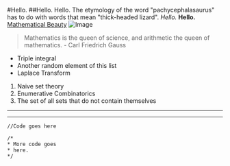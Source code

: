 #Hello.
##Hello.
Hello. The etymology of the word "pachycephalasaurus" has to do with words that mean "thick-headed lizard".
*Hello.*
**Hello.**
[Mathematical Beauty](https://en.wikipedia.org/wiki/Mathematical_beauty)
![Image](https://www.codingame.com/servlet/fileservlet?id=13848520651734)
> Mathematics is the queen of science, and arithmetic the queen of mathematics. - Carl Friedrich Gauss
* Triple integral
* Another random element of this list
* Laplace Transform
1. Naive set theory
2. Enumerative Combinatorics
3. The set of all sets that do not contain themselves
---
***
`//Code goes here`
```
/*
* More code goes
* here.
*/
```
